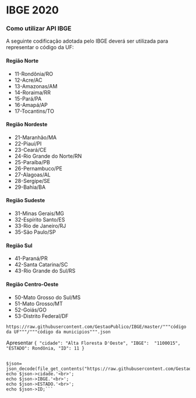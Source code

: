 # IBGE 2020
 
### Como utilizar API IBGE

A seguinte codificação adotada pelo IBGE deverá ser utilizada para representar o código da UF:

#### Região Norte
* 11-Rondônia/RO
* 12-Acre/AC
* 13-Amazonas/AM
* 14-Roraima/RR
* 15-Pará/PA
* 16-Amapá/AP
* 17-Tocantins/TO

#### Região Nordeste
* 21-Maranhão/MA
* 22-Piauí/PI
* 23-Ceará/CE
* 24-Rio Grande do Norte/RN
* 25-Paraíba/PB
* 26-Pernambuco/PE
* 27-Alagoas/AL
* 28-Sergipe/SE
* 29-Bahia/BA

#### Região Sudeste
* 31-Minas Gerais/MG
* 32-Espírito Santo/ES
* 33-Rio de Janeiro/RJ
* 35-São Paulo/SP

#### Região Sul
* 41-Paraná/PR
* 42-Santa Catarina/SC
* 43-Rio Grande do Sul/RS

#### Região Centro-Oeste
* 50-Mato Grosso do Sul/MS
* 51-Mato Grosso/MT
* 52-Goiás/GO
* 53-Distrito Federal/DF

```https://raw.githubusercontent.com/GestaoPublico/IBGE/master/"""código da UF"""/"""código da municipios""".json```

Apresentar ```{ "cidade": "Alta Floresta D'Oeste", "IBGE":  "1100015", "ESTADO": Rondônia, "ID": 11 }```

```$location = file_get_contents("https://gist.githubusercontent.com/letanure/3012978/raw/2e43be5f86eef95b915c1c804ccc86dc9790a50a/estados-cidades2.json");

$json= json_decode(file_get_contents("https://raw.githubusercontent.com/GestaoPublico/IBGE/master/11/1100015.json"));
echo $json->cidade.'<br>';
echo $json->IBGE.'<br>';
echo $json->ESTADO.'<br>';
echo $json->ID;```


